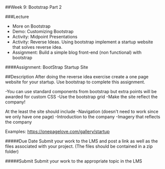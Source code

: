 ##Week 9: Bootstrap Part 2

###Lecture

-	More on Bootstrap 
-	Demo: Customizing Bootstrap
-	Activity: Midpoint Presentations
-	Activity: Reverse Ideas.  Using bootstrap implement a startup website that solves reverse idea.
-	Assignment: Build a simple blog front-end (non functional) with bootstrap

####Assignment: BootStrap Startup Site

##Description
After doing the reverse idea exercise create a one page website for your startup. Use bootstrap to complete this assignment.

-You can use standard components from bootstrap but extra points will be awarded for custom CSS
-Use the bootstrap grid
-Make the site reflect the company! 

At the least the site should include
-Navigation (doesn't need to work since we only have one page)
-Introduction to the company
-Imagery that reflects the company

Examples:
https://onepagelove.com/gallery/startup


#####Due Date
Submit your work to the LMS and post a link as well as the files associated with your project. (The files should be contained in a zip folder)

#####Submit
Submit your work to the appropriate topic in the LMS

